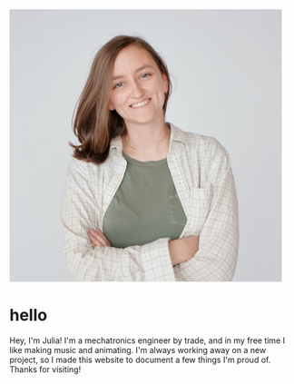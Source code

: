 <img src="me.jpg" alt="Photo of Julia Garbe" style="width:50vw;height:50vw;">

hello
=====
Hey, I'm Julia! I'm a mechatronics engineer by trade, and in my free time I like making music and animating. I'm always working away on a new project, so I made this website to document a few things I'm proud of. Thanks for visiting! 
